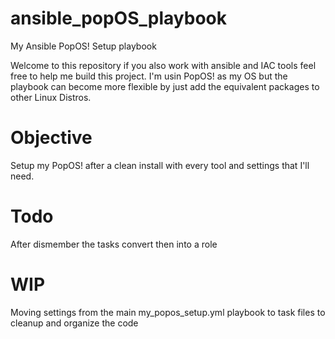 # ansible_popOS_playbook
My Ansible PopOS! Setup playbook

Welcome to this repository if you also work with ansible and IAC tools feel free to help me build this project.
I'm usin PopOS! as my OS but the playbook can become more flexible by just add the equivalent packages to other Linux Distros.

# Objective
Setup my PopOS! after a clean install with every tool and settings that I'll need.
# Todo
After dismember the tasks convert then into a role
# WIP
Moving settings from the main my_popos_setup.yml playbook to task files to cleanup and organize the code

